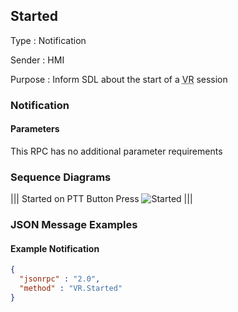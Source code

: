 ## Started

Type
: Notification

Sender
: HMI

Purpose
: Inform SDL about the start of a <abbr title="Voice Recognition">VR</abbr> session

### Notification

#### Parameters

This RPC has no additional parameter requirements

### Sequence Diagrams

|||
Started on PTT Button Press
![Started](./assets/Started.png)
|||

### JSON Message Examples

#### Example Notification

```json
{
  "jsonrpc" : "2.0",
  "method" : "VR.Started"
}
```
